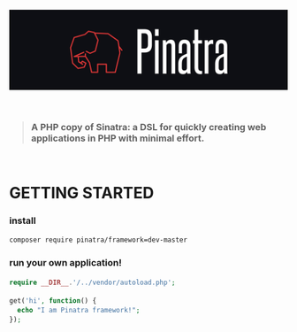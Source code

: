 ![logo](./assets/Pinatra.jpg)

<br>

> ### A PHP copy of Sinatra: a DSL for quickly creating web applications in PHP with minimal effort.

<br>

# GETTING STARTED

### install

```bash
composer require pinatra/framework=dev-master
```

### run your own application!

```php
require __DIR__.'/../vendor/autoload.php';

get('hi', function() {
  echo "I am Pinatra framework!";
});
```